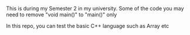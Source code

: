 This is during my Semester 2 in my university. Some of the code you may need to remove "void main()" to "main()" only

In this repo, you can test the basic C++ language such as Array etc
